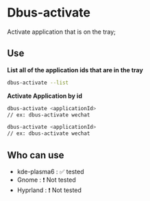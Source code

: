 # Dbus-activate

Activate application that is on the tray;

## Use

**List all  of the application ids that are in the tray**

```sh
dbus-activate --list 
```

**Activate Application by id**

```sh
dbus-activate <applicationId>
// ex: dbus-activate wechat
```
```sh
dbus-activate <applicationId>
// ex: dbus-activate wechat
```

## Who can use
* kde-plasma6 : ✅ tested
* Gnome : ❗ Not tested
* Hyprland : ❗ Not tested
